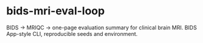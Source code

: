 # bids-mri-eval-loop
BIDS -> MRIQC -> one-page evaluation summary for clinical brain MRI. BIDS App-style CLI, reproducible seeds and environment.
